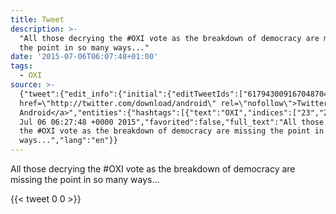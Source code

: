 ```yaml
---
title: Tweet
description: >-
  "All those decrying the #OXI vote as the breakdown of democracy are missing
  the point in so many ways..."
date: '2015-07-06T06:07:48+01:00'
tags:
  - OXI
source: >-
  {"tweet":{"edit_info":{"initial":{"editTweetIds":["617943009167048704"],"editableUntil":"2015-07-06T07:27:48.868Z","editsRemaining":"5","isEditEligible":true}},"retweeted":false,"source":"<a
  href=\"http://twitter.com/download/android\" rel=\"nofollow\">Twitter for
  Android</a>","entities":{"hashtags":[{"text":"OXI","indices":["23","27"]}],"symbols":[],"user_mentions":[],"urls":[]},"display_text_range":["0","103"],"favorite_count":"0","id_str":"617943009167048704","truncated":false,"retweet_count":"0","id":"617943009167048704","created_at":"Mon
  Jul 06 06:27:48 +0000 2015","favorited":false,"full_text":"All those decrying
  the #OXI vote as the breakdown of democracy are missing the point in so many
  ways...","lang":"en"}}
---
```

All those decrying the #OXI vote as the breakdown of democracy are missing the point in so many ways...
    
{{< tweet 0 0 >}}
    
